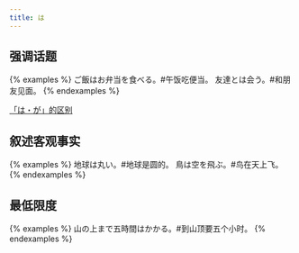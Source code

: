 ```yaml
---
title: は
---
```


## 强调话题

{% examples %}
ご飯はお弁当を食べる。#午饭吃便当。
友達とは会う。#和朋友见面。
{% endexamples %}

[「は・が」的区别](../grammar/diff#はが)

## 叙述客观事实

{% examples %}
地球は丸い。#地球是圆的。
鳥は空を飛ぶ。#鸟在天上飞。
{% endexamples %}

## 最低限度

{% examples %}
山の上まで五時間はかかる。#到山顶要五个小时。
{% endexamples %}
